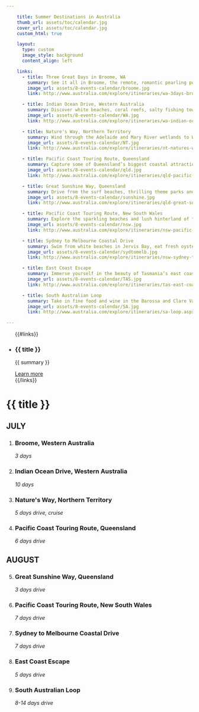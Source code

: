 ```yaml
---

    title: Summer Destinations in Australia
    thumb_url: assets/toc/calendar.jpg
    cover_url: assets/toc/calendar.jpg
    custom_html: true

    layout:
      type: custom
      image_style: background
      content_align: left

    links:
      - title: Three Great Days in Broome, WA
        summary: See it all in Broome, the remote, romantic pearling port in the north-west corner of the Kimberley.  Purchase a pearl  in Chinatown, where many of the buildings were built in the exciting early pearling days.  Continue the nostalgia in the pearling museum or on an old pearl lugger. Hop on a camel and watch the famous, fiery sunset over Cable Beach.  Catch the natural magic trick of Staircase to the Moon, bird spot in Roebuck Bay and see prehistoric dinosaur prints at Gantheaume Point. Devote your final day to a 4WD adventure along the magical Dampier Penisula, where you can extend your stay in traditional Aboriginal communities.
        image_url: assets/8-events-calendar/broome.jpg
        link: http://www.australia.com/explore/itineraries/wa-3days-broome.aspx

      - title: Indian Ocean Drive, Western Australia
        summary: Discover white beaches, coral reefs, salty fishing towns and rugged national parks on this spectacular journey along Western Australia’s Coral Coast. Head north to taste fresh crayfish in Geraldton and mouth-watering tropical fruits in Carnarvon. Swim with the huge whale shark on Ningaloo Reef and four wheel drive through the canyons of nearby Cape Range National Park. On your way back down the coast, meet the dolphins of Monkey Mia, along with whales, manta rays, turtles, sharks, dugongs and fish in the wider Shark Bay World Heritage Area. See seasonal wildflowers break out their brightest colours all along the coast, from Cape Range to the cliffs and gorges of Kalbarri National Park.
        image_url: assets/8-events-calendar/WA.jpg
        link: http://www.australia.com/explore/itineraries/wa-indian-ocean-drive.aspx

      - title: Nature's Way, Northern Territory
        summary: Wind through the Adelaide and Mary River wetlands to World Heritage-listed Kakadu National Park. Here you can bushwalk through rugged escarpments and lush rainforest and discover a treasure trove of Aboriginal rock ark. Learn about the Territory’s pioneering history in Pine Creek and swim in crystal-clear waterholes in the tarzan landscape of Litchfield National Park. You can do this dream drive on a fully sealed road in a two-wheel-drive vehicle.
        image_url: assets/8-events-calendar/NT.jpg
        link: http://www.australia.com/explore/itineraries/nt-natures-way.aspx

      - title: Pacific Coast Touring Route, Queensland
        summary: Capture some of Queensland’s biggest coastal attractions– from the World Heritage-listed Great Barrier Reef to the pristine islands and rainforest national parks. Four wheel drive Fraser Island, the world’s largest sand island and see manta rays and turtles at Mon Repos, near Bundaberg. Stay in Rockhampton and visit Great Keppel Island and the Capricorn Caves. Snorkel or dive reefs and shipwrecks near Mackay and go sailing in the postcard-perfect Whitsundays. Walk the white sand of Magnetic Island, near Townsville and further north visit Hinchinbrook, Australia’s largest island national park. The vivid colours, smells and sounds of this splendid coastline will stay with you long after your journey ends in Cairns, at the gateway to Queensland’s tropical north.
        image_url: assets/8-events-calendar/qld.jpg
        link: http://www.australia.com/explore/itineraries/qld-pacific-coast.aspx

      - title: Great Sunshine Way, Queensland
        summary: Drive from the surf beaches, thrilling theme parks and lush hinterland of the Gold Coast to the vibrant capital of Brisbane. Cruise down the Brisbane River, climb the Story Bridge and satisfy your culture cravings in South Bank. Soak up sunny sophistication on Noosa’s Hastings Street or meet koalas in the coastal rainforest of Noosa National Park. Watch whales from Hervey Bay and explore the sandy attractions of Fraser island by four wheel drive. End your journey in Bundaberg, a historic sugar and rum city where you can walk endless beaches and dive from the southernmost coral isles of the Great Barrier Reef.
        image_url: assets/8-events-calendar/sunshine.jpg
        link: http://www.australia.com/explore/itineraries/qld-great-sunshine-way.aspx

      - title: Pacific Coast Touring Route, New South Wales
        summary: Explore the sparkling beaches and lush hinterland of the Central Coast, the wineries of the Hunter Valley and the picturesque inlets of Port Stephens. Work on your swing in a rainforest golf course on the Coffs Coast and your aura on the beach in Byron Bay. Dive with brightly coloured fish in Solitary Islands Marine Park or into the bright lights of the Gold Coast. This scenic drive takes you from Sydney to Brisbane, offering sweeping beaches, sleepy villages, mossy rainforests, adventure and relaxation along the way.
        image_url: assets/8-events-calendar/nsw.jpg
        link: http://www.australia.com/explore/itineraries/nsw-pacific-coast-touring-route.aspx

      - title: Sydney to Melbourne Coastal Drive
        summary: Swim from white beaches in Jervis Bay, eat fresh oysters in Pambula and spot whales in Eden. Feed sea eagles in Mallacoota and experience the precious eco-systems of Croajingolong National Park. Go boating on the vast, tranquil Gippsland Lakes. Then walk along the sweeping expanse of Ninety Mile Beach and to the southernmost tip of Australia’s mainland in Wilsons Promontory National Park. On Phillip Island, you’ll find friendly fur seals and a daily dusk parade of little penguins. This blockbuster drive takes you to sleepy seaside towns, national parks teeming with wildlife and long, solitary beaches where your feet are the only ones on the sand.
        image_url: assets/8-events-calendar/sydtomelb.jpg
        link: http://www.australia.com/explore/itineraries/nsw-sydney-to-melbourne-coastal-drive.aspx

      - title: East Coast Escape
        summary: Immerse yourself in the beauty of Tasmania’s east coast on this attraction-packed drive. Sea kayak and hunt down history on Maria Island, sample farm-fresh berries and wine near Swansea and take in the perfect contours of Wineglass Bay in Freycinet National Park. Stop in Bicheno, where you can cling to the coastline on a motorised trike ride or see fairy penguins waddle home at dusk. Bushwalk in the rainforest of Douglas-Apsley National Park and game fish or dive from the picturesque port of St Helens Park. Swim in the calm, clear waters of Binnalong Bay and follow the Bay of Fires walk past Aboriginal middens, woodlands and powder-white beaches. Finish your journey in a remote eco-lodge with soul-stirring ocean views.
        image_url: assets/8-events-calendar/TAS.jpg
        link: http://www.australia.com/explore/itineraries/tas-east-coast.aspx

      - title: South Australian Loop
        summary: Take in fine food and wine in the Barossa and Clare Valleys, explore the rugged Flinders Ranges and meet wildlife galore on Kangaroo Island. Taste wine made by Jesuit priests in Sevenhill, climb the huge natural amphitheatre of Wilpena Pound and visit the historic copper-mining town of Burra. Swim, surf, snorkel and bushwalk along the Fleurieu Peninsula before getting up close to penguins in Penneshaw and a colony of sea lion at Seal Rocks on Kangaroo Island.  This scenic drive takes in South Australia’s most famous attractions on two smaller loops through the elegant capital of Adelaide.
        image_url: assets/8-events-calendar/SA.jpg
        link: http://www.australia.com/explore/itineraries/sa-loop.aspx

---
```


<div class="cover col x8">
  <ul id="event-cards" class="no-gutter">
  {{#links}}
    <li class="event col x4" ontouchstart="this.classList.toggle('hover')" data-track="hotspot:click" title="{{ title}} ">
      <div href="{{ url }}" class="flipper">
        <div class="image" style='background-image: url({{ image_url }})'></div>
        <div class="info">
          <h3>{{ title }}</h3>
          <p class="summary">{{ summary }}</p>
          <a href="{{ url }}"  data-track="link:click" title="{{ url }} " target="_blank">Learn more</a>
        </div>
      </div>
    </li>
  {{/links}}
  </ul>
</div>

<div id="event-month-list" class="content col x4">
  <h1 class="event-title">{{ title }}</h1>
  <h2 class="event-month">JULY</h2>
  <ol class="event-list">
    <li>
      <h3>Broome, Western Australia</h3>
      <address>3 days</address>
    </li>
    <li>
      <h3>Indian Ocean Drive, Western Australia</h3>
      <address>10 days</address>
    </li>
    <li>
      <h3>Nature's Way, Northern Territory</h3>
      <address>5 days drive, cruise</address>
    </li>
    <li>
      <h3>Pacific Coast Touring Route, Queensland</h3>
      <address>6 days drive</address>
    </li>
  </ol>

  <h2 class="event-month">AUGUST</h2>
  <ol class="event-list" start="5">
    <li>
      <h3>Great Sunshine Way, Queensland</h3>
      <address>3 days drive</address>
    </li>
    <li>
      <h3>Pacific Coast Touring Route, New South Wales</h3>
      <address>7 days drive</address>
    </li>
    <li>
      <h3>Sydney to Melbourne Coastal Drive</h3>
      <address>7 days drive</address>
    </li>
    <li>
      <h3>East Coast Escape</h3>
      <address>5 days drive</address>
    </li>
    <li>
      <h3>South Australian Loop</h3>
      <address>8-14 days drive</address>
    </li>
  </ol>
</div>
